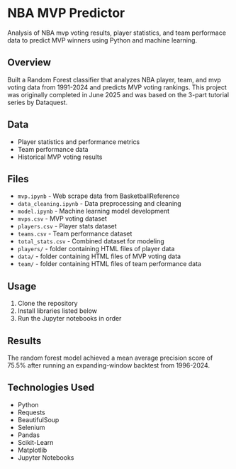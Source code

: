 # NBA MVP Predictor

Analysis of NBA mvp voting results, player statistics, and team performace data to predict MVP winners using Python and machine learning.

## Overview
Built a Random Forest classifier that analyzes NBA player, team, and mvp voting data from 1991-2024 and predicts MVP voting rankings. This project was originally completed in June 2025 and was based on the 3-part tutorial series by Dataquest. 

## Data
- Player statistics and performance metrics
- Team performance data
- Historical MVP voting results

## Files
- `mvp.ipynb` - Web scrape data from BasketballReference
- `data_cleaning.ipynb` - Data preprocessing and cleaning
- `model.ipynb` - Machine learning model development
- `mvps.csv` - MVP voting dataset
- `players.csv` - Player stats dataset
- `teams.csv` - Team performance dataset
- `total_stats.csv` - Combined dataset for modeling
- `players/` - folder containing HTML files of player data
- `data/` - folder containing HTML files of MVP voting data 
- `team/` - folder containing HTML files of team performance data

## Usage
1. Clone the repository
2. Install libraries listed below
3. Run the Jupyter notebooks in order

## Results
The random forest model achieved a mean average precision score of 75.5% after running an expanding-window backtest from 1996-2024.

## Technologies Used
- Python
- Requests
- BeautifulSoup
- Selenium
- Pandas
- Scikit-Learn
- Matplotlib
- Jupyter Notebooks
